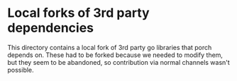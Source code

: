 # Local forks of 3rd party dependencies

This directory contains a local fork of 3rd party go libraries that porch depends on.
These had to be forked because we needed to modify them, but they seem to be abandoned, so contribution via normal channels wasn't possible.